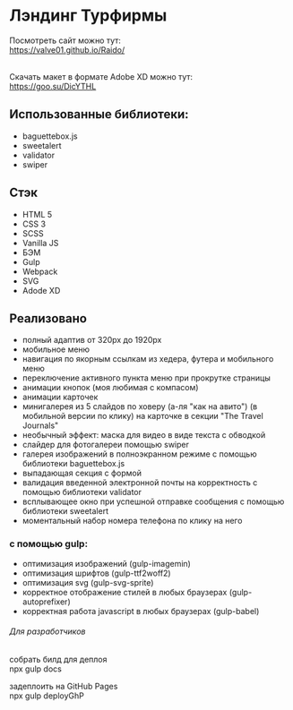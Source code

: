 # Лэндинг Турфирмы

Посмотреть сайт можно тут:<br>
<https://valve01.github.io/Raido/><br><br>

Скачать макет в формате Adobe XD можно тут:<br>
<https://goo.su/DicYTHL><br>

## Использованные библиотеки:

- baguettebox.js
- sweetalert
- validator
- swiper

## Стэк

- HTML 5
- CSS 3
- SCSS
- Vanilla JS
- БЭМ
- Gulp
- Webpack
- SVG
- Adode XD

## Реализовано

- полный адаптив от 320px до 1920px
- мобильное меню
- навигация по якорным ссылкам из хедера, футера и мобильного меню
- переключение активного пункта меню при прокрутке страницы
- анимации кнопок (моя любимая с компасом)
- анимации карточек
- минигалерея из 5 слайдов по ховеру (а-ля "как на авито") (в мобильной версии по клику) на карточке в секции "The Travel Journals"
- необычный эффект: маска для видео в виде текста с обводкой
- слайдер для фотогалереи помощью swiper
- галерея изображений в полноэкранном режиме с помощью библиотеки baguettebox.js
- выпадающая секция с формой
- валидация введенной электронной почты на корректность с помощью библиотеки validator
- всплывающее окно при успешной отправке сообщения с помощью библиотеки sweetalert
- моментальный набор номера телефона по клику на него

### с помощью gulp:

- оптимизация изображений (gulp-imagemin)
- оптимизация шрифтов (gulp-ttf2woff2)
- оптимизация svg (gulp-svg-sprite)
- корректное отображение стилей в любых браузерах (gulp-autoprefixer)
- корректная работа javascript в любых браузерах (gulp-babel)

###### Для разработчиков

собрать билд для деплоя<br>
npx gulp docs

задеплоить на GitHub Pages<br>
npx gulp deployGhP
